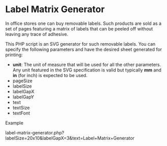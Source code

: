 Label Matrix Generator
======================

In office stores one can buy removable labels.  Such products are sold as a set of pages featuring a matrix of labels that can be peeled off without leaving any trace of adhesive.

This PHP script is an SVG generator for such removable labels.  You can specify the following parameters and have the desired sheet generated for printing:

* __unit__: The unit of measure that will be used for all the other parameters.  Any unit featured in the SVG specification is valid but typically __mm__ and __in__ (for inch) is expected to be used.
* pageSize
* labelSize
* labelGapX
* labelGapY
* text
* textSize
* textFont

Example

label-matrix-generator.php?labelSize=20x10&labelGapX=3&text=Label+Matrix+Generator

